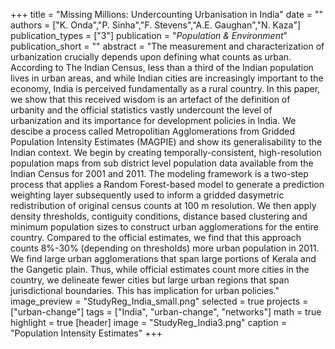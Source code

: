+++
title = "Missing Millions: Undercounting Urbanisation in India"
date = ""
authors = ["K. Onda","P. Sinha","F. Stevens","A.E. Gaughan","N. Kaza"]
publication_types = ["3"]
publication = "_Population & Environment_"
publication_short = ""
abstract = "The measurement and characterization of urbanization crucially depends upon defining what counts as urban. According to The Indian Census, less than a third of the Indian population lives in urban areas, and while Indian cities are increasingly important to the economy, India is perceived fundamentally as a rural country. In this paper, we show that this received wisdom is an artefact of the definition of urbanity and the official statistics vastly undercount the level of urbanization and its importance for development policies in India. We descibe a process called Metropolitian Agglomerations from Gridded Population Intensity Estimates (MAGPIE) and show its generalisability to the Indian context. We begin by creating temporally-consistent, high-resolution population maps from sub district level population data available from the Indian Census for 2001 and 2011. The modeling framework is a two-step process that applies a Random Forest-based model to generate a prediction weighting layer subsequently used to inform a gridded dasymetric redistribution of original census counts at 100 m resolution. We then apply density thresholds, contiguity conditions, distance based clustering and minimum population sizes to construct urban agglomerations for the entire country. Compared to the official estimates, we find that this approach counts 8%-30% (depending on thresholds) more urban population in 2011. We find large urban agglomerations that span large portions of Kerala and the Gangetic plain. Thus, while official estimates count more cities in the country, we delineate fewer cities but large urban regions that span jurisdictional boundaries. This has implication for urban policies."
image_preview = "StudyReg_India_small.png"
selected = true
projects = ["urban-change"]
tags = ["India", "urban-change", "networks"]
math = true
highlight = true
[header]
image = "StudyReg_India3.png"
caption = "Population Intensity Estimates"
+++

